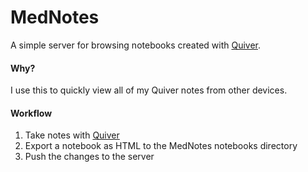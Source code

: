 # MedNotes
A simple server for browsing notebooks created with [Quiver](http://happenapps.com/#quiver).

#### Why?
I use this to quickly view all of my Quiver notes from other devices.

#### Workflow
1. Take notes with [Quiver](http://happenapps.com/#quiver)
2. Export a notebook as HTML to the MedNotes notebooks directory
3. Push the changes to the server